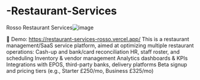 # -Restaurant-Services
Rosso Restaurant Services![image](https://github.com/user-attachments/assets/babe418a-4be5-4d4e-a800-202d6095d191)

🔗 Demo: https://restaurant-services-rosso.vercel.app/
This is a restaurant management/SaaS service platform, aimed at optimizing multiple restaurant operations:
Cash-up and bank/card reconciliation
HR, staff roster, and scheduling
Inventory & vendor management
Analytics dashboards & KPIs
Integrations with EPOS, third-party banks, delivery platforms
Beta signup and pricing tiers (e.g., Starter £250/mo, Business £325/mo)

